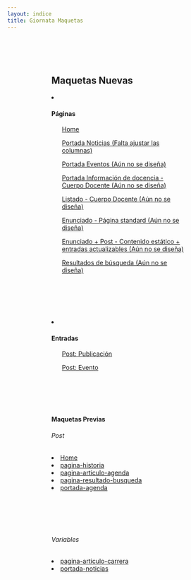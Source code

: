 ```yaml
---
layout: indice
title: Giornata Maquetas
---
```

<nav style='margin: 100px'>
  <h1>Maquetas Nuevas</h1>
  <li><h4>Páginas</h4>
    <ul><a href="pags/home">Home</a></ul>
    <ul><a href="pags/portada_noticias">Portada Noticias (Falta ajustar las columnas)</a></ul>
    <ul><a href="pags/">Portada Eventos (Aún no se diseña)</a></ul>
    <ul><a href="pags/">Portada Información de docencia - Cuerpo Docente (Aún no se diseña)</a></ul>
    <ul><a href="pags/">Listado - Cuerpo Docente (Aún no se diseña)</a></ul>
    <ul><a href="pags/">Enunciado - Página standard (Aún no se diseña)</a></ul>
    <ul><a href="pags/">Enunciado + Post - Contenido estático + entradas actualizables (Aún no se diseña)</a></ul>
    <ul><a href="pags/">Resultados de búsqueda (Aún no se diseña)</a></ul>
  </li>
</nav>
<nav style='margin: 100px'>
  <li><h4>Entradas</h4>
    <ul><a href="pags/publicacion">Post: Publicación</a></ul>
    <ul><a href="pags/evento">Post: Evento</a></ul>
  </li>
</nav>
<nav style='margin: 100px'>
<h4>Maquetas Previas</h4>
<h6>Post </h6>
<li><a href="pags_antiguas/home" class='chico'>Home</a></li>
<li><a href="pags_antiguas/historia" class='chico'>pagina-historia</a></li>
<li><a href="pags_antiguas/articulo-agenda" class='chico'>pagina-articulo-agenda</a></li>
<li><a href="pags_antiguas/resultado-de-busqueda" class='chico'>pagina-resultado-busqueda</a></li>
<li><a href="pags_antiguas/portada-agenda" class='chico'>portada-agenda</a></li>
</nav>
<nav style='margin: 100px'>
<h6>Variables</h6>
<li><a href="pags_antiguas/articulo-carrera-grafico" class='chico'>pagina-articulo-carrera</a></li>
<li><a href="pags_antiguas/portada-noticias" class='chico'>portada-noticias</a></li>
</nav>
